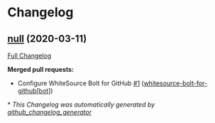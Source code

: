 # Changelog

## [null](https://github.com/Smartcloudgg/.github/tree/null) (2020-03-11)

[Full Changelog](https://github.com/Smartcloudgg/.github/compare/1daca4f2f30d6f0942fc369ec16a01d53d645b51...null)

**Merged pull requests:**

- Configure WhiteSource Bolt for GitHub [\#1](https://github.com/Smartcloudgg/.github/pull/1) ([whitesource-bolt-for-github[bot]](https://github.com/apps/whitesource-bolt-for-github))

\* *This Changelog was automatically generated by [github_changelog_generator](https://github.com/github-changelog-generator/github-changelog-generator)*
